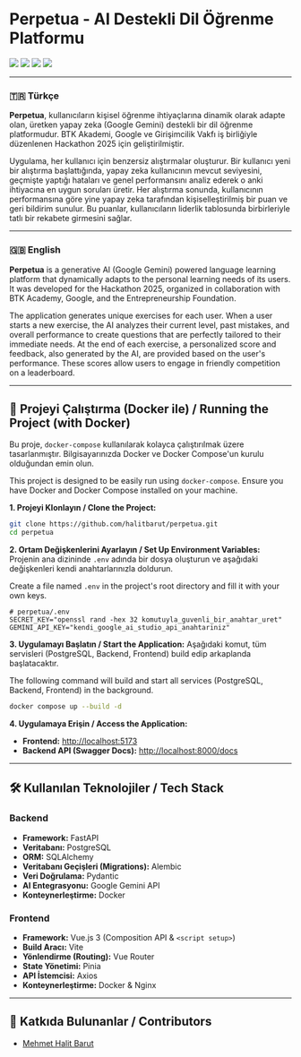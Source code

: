 # Perpetua - AI Destekli Dil Öğrenme Platformu

[![](https://img.shields.io/badge/BTK_Akademi-Hackathon_2025-blue)](https://www.btkakademi.gov.tr/) [![](https://img.shields.io/badge/AI-Google_Gemini-orange)](https://ai.google.dev/) [![](https://img.shields.io/badge/Backend-FastAPI-brightgreen)](https://fastapi.tiangolo.com/) [![](https://img.shields.io/badge/Frontend-Vue.js-green)](https://vuejs.org/)

---

### 🇹🇷 Türkçe

**Perpetua**, kullanıcıların kişisel öğrenme ihtiyaçlarına dinamik olarak adapte olan, üretken yapay zeka (Google Gemini) destekli bir dil öğrenme platformudur. BTK Akademi, Google ve Girişimcilik Vakfı iş birliğiyle düzenlenen Hackathon 2025 için geliştirilmiştir.

Uygulama, her kullanıcı için benzersiz alıştırmalar oluşturur. Bir kullanıcı yeni bir alıştırma başlattığında, yapay zeka kullanıcının mevcut seviyesini, geçmişte yaptığı hataları ve genel performansını analiz ederek o anki ihtiyacına en uygun soruları üretir. Her alıştırma sonunda, kullanıcının performansına göre yine yapay zeka tarafından kişiselleştirilmiş bir puan ve geri bildirim sunulur. Bu puanlar, kullanıcıların liderlik tablosunda birbirleriyle tatlı bir rekabete girmesini sağlar.

---

### 🇬🇧 English

**Perpetua** is a generative AI (Google Gemini) powered language learning platform that dynamically adapts to the personal learning needs of its users. It was developed for the Hackathon 2025, organized in collaboration with BTK Academy, Google, and the Entrepreneurship Foundation.

The application generates unique exercises for each user. When a user starts a new exercise, the AI analyzes their current level, past mistakes, and overall performance to create questions that are perfectly tailored to their immediate needs. At the end of each exercise, a personalized score and feedback, also generated by the AI, are provided based on the user's performance. These scores allow users to engage in friendly competition on a leaderboard.

---

## 🚀 Projeyi Çalıştırma (Docker ile) / Running the Project (with Docker)

Bu proje, `docker-compose` kullanılarak kolayca çalıştırılmak üzere tasarlanmıştır. Bilgisayarınızda Docker ve Docker Compose'un kurulu olduğundan emin olun.

This project is designed to be easily run using `docker-compose`. Ensure you have Docker and Docker Compose installed on your machine.

**1. Projeyi Klonlayın / Clone the Project:**
```bash
git clone https://github.com/halitbarut/perpetua.git
cd perpetua
```

**2. Ortam Değişkenlerini Ayarlayın / Set Up Environment Variables:**
Projenin ana dizininde `.env` adında bir dosya oluşturun ve aşağıdaki değişkenleri kendi anahtarlarınızla doldurun.

Create a file named `.env` in the project's root directory and fill it with your own keys.
```env
# perpetua/.env
SECRET_KEY="openssl rand -hex 32 komutuyla_guvenli_bir_anahtar_uret"
GEMINI_API_KEY="kendi_google_ai_studio_api_anahtariniz"
```

**3. Uygulamayı Başlatın / Start the Application:**
Aşağıdaki komut, tüm servisleri (PostgreSQL, Backend, Frontend) build edip arkaplanda başlatacaktır.

The following command will build and start all services (PostgreSQL, Backend, Frontend) in the background.
```bash
docker compose up --build -d
```

**4. Uygulamaya Erişin / Access the Application:**
*   **Frontend:** [http://localhost:5173](http://localhost:5173)
*   **Backend API (Swagger Docs):** [http://localhost:8000/docs](http://localhost:8000/docs)

---

## 🛠️ Kullanılan Teknolojiler / Tech Stack

### Backend
*   **Framework:** FastAPI
*   **Veritabanı:** PostgreSQL
*   **ORM:** SQLAlchemy
*   **Veritabanı Geçişleri (Migrations):** Alembic
*   **Veri Doğrulama:** Pydantic
*   **AI Entegrasyonu:** Google Gemini API
*   **Konteynerleştirme:** Docker

### Frontend
*   **Framework:** Vue.js 3 (Composition API & `<script setup>`)
*   **Build Aracı:** Vite
*   **Yönlendirme (Routing):** Vue Router
*   **State Yönetimi:** Pinia
*   **API İstemcisi:** Axios
*   **Konteynerleştirme:** Docker & Nginx

---

## 👥 Katkıda Bulunanlar / Contributors

*   [Mehmet Halit Barut](https://github.com/halitbarut)
